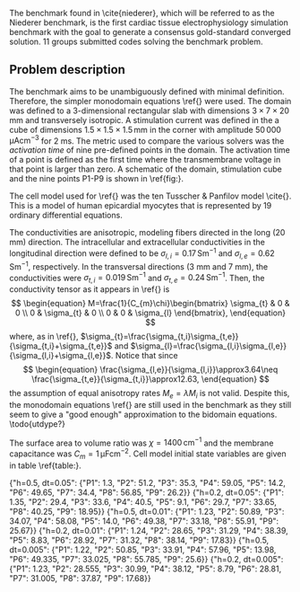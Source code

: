The benchmark found in \cite{niederer}, which will be referred to as the Niederer benchmark, is the first cardiac tissue electrophysiology simulation benchmark with the goal to generate a consensus gold-standard converged solution. 11 groups submitted codes solving the benchmark problem.

## Problem description
The benchmark aims to be unambiguously defined with minimal definition. Therefore, the simpler monodomain equations \ref{} were used. The domain was defined to a 3-dimensional rectangular slab with dimensions $3\times7\times20 \text{ mm}$ and transversely isotropic. 
A stimulation current was defined in the a cube of dimensions $1.5\times1.5\times1.5 \,\mathrm{mm}$ in the corner with amplitude $50\,000\,\mathrm{\mu Acm^{-3}}$ for $2\text{ ms}$. The metric used to compare the various solvers was the *activation time* of nine pre-defined points in the domain. The activation time of a point is defined as the first time where the transmembrane voltage in that point is larger than zero. A schematic of the domain, stimulation cube and the nine points P1-P9 is shown in \ref{fig:}.

The cell model used for \ref{} was the ten Tusscher & Panfilov model \cite{}. This is a model of human epicardial myocytes that is represented by 19 ordinary differential equations.

The conductivities are anisotropic, modeling fibers directed in the long ($20\text{ mm}$) direction. The intracellular and extracellular conductivities in the longitudinal direction were defined to be $\sigma_{l,i}=0.17\,\mathrm{Sm^{-1}}$ and $\sigma_{l,e}=0.62\,\mathrm{Sm^{-1}}$, respectively. In the transversal directions ($3\text{ mm and }7\text{ mm}$), the conductivities were $\sigma_{t,i}=0.019\,\mathrm{Sm^{-1}}$ and $\sigma_{t,e}=0.24\,\mathrm{Sm^{-1}}$. Then, the conductivity tensor as it appears in \ref{} is
$$
\begin{equation}
M=\frac{1}{C_{m}\chi}\begin{bmatrix}
\sigma_{t} & 0 & 0 \\
0 & \sigma_{t} & 0 \\
0 & 0 & \sigma_{l}
\end{bmatrix},
\end{equation}
$$
where, as in \ref{}, $\sigma_{t}=\frac{\sigma_{t,i}\sigma_{t,e}}{\sigma_{t,i}+\sigma_{t,e}}$ and $\sigma_{l}=\frac{\sigma_{l,i}\sigma_{l,e}}{\sigma_{l,i}+\sigma_{l,e}}$. Notice that since 
$$
\begin{equation}
\frac{\sigma_{l,e}}{\sigma_{l,i}}\approx3.64\neq \frac{\sigma_{t,e}}{\sigma_{t,i}}\approx12.63,
\end{equation}
$$
the assumption of equal anisotropy rates $M_{e}=\lambda M_{i}$ is not valid. Despite this, the monodomain equations \ref{} are still used in the benchmark as they still seem to give a "good enough" approximation to the bidomain equations. \todo{utdype?}

The surface area to volume ratio was $\chi=1400\,\mathrm{cm^{-1}}$ and the membrane capacitance was $C_{m}=1 \,\mathrm{\mu Fcm^{-2}}$. Cell model initial state variables are given in table \ref{table:}.






{"h=0.5, dt=0.05": {"P1": 1.3, "P2": 51.2, "P3": 35.3, "P4": 59.05, "P5": 14.2, "P6": 49.65, "P7": 34.4, "P8": 56.85, "P9": 26.2}}
{"h=0.2, dt=0.05": {"P1": 1.35, "P2": 29.4, "P3": 33.6, "P4": 40.5, "P5": 9.1, "P6": 29.7, "P7": 33.65, "P8": 40.25, "P9": 18.95}}
{"h=0.5, dt=0.01": {"P1": 1.23, "P2": 50.89, "P3": 34.07, "P4": 58.08, "P5": 14.0, "P6": 49.38, "P7": 33.18, "P8": 55.91, "P9": 25.67}}
{"h=0.2, dt=0.01": {"P1": 1.24, "P2": 28.65, "P3": 31.29, "P4": 38.39, "P5": 8.83, "P6": 28.92, "P7": 31.32, "P8": 38.14, "P9": 17.83}}
{"h=0.5, dt=0.005": {"P1": 1.22, "P2": 50.85, "P3": 33.91, "P4": 57.96, "P5": 13.98, "P6": 49.335, "P7": 33.025, "P8": 55.785, "P9": 25.6}}
{"h=0.2, dt=0.005": {"P1": 1.23, "P2": 28.555, "P3": 30.99, "P4": 38.12, "P5": 8.79, "P6": 28.81, "P7": 31.005, "P8": 37.87, "P9": 17.68}}

